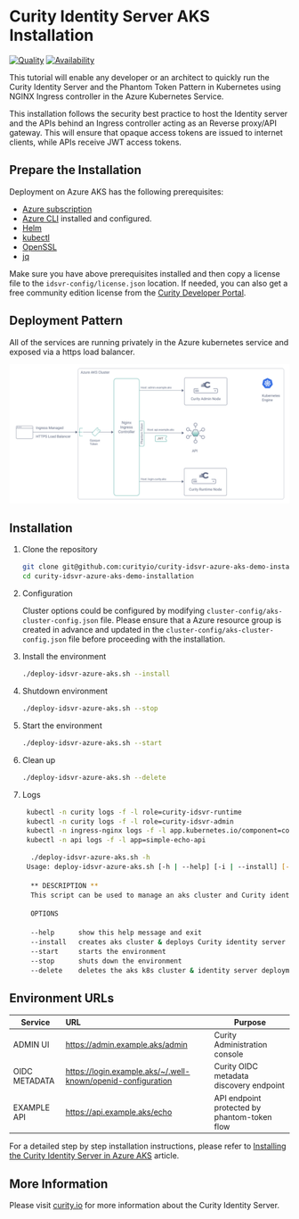 #  Curity Identity Server AKS Installation

[![Quality](https://img.shields.io/badge/quality-experiment-red)](https://curity.io/resources/code-examples/status/)
[![Availability](https://img.shields.io/badge/availability-source-blue)](https://curity.io/resources/code-examples/status/)

This tutorial will enable any developer or an architect to quickly run the Curity Identity Server and the Phantom Token Pattern in Kubernetes using NGINX Ingress controller in the Azure Kubernetes Service.

This installation follows the security best practice to host the Identity server and the APIs behind an Ingress controller acting as an Reverse proxy/API gateway. This will ensure that opaque access tokens are issued to internet clients, while APIs receive JWT access tokens.

## Prepare the Installation

Deployment on Azure AKS has the following prerequisites:
* [Azure subscription](https://azure.microsoft.com/en-in/free/) 
* [Azure CLI](https://docs.microsoft.com/en-us/cli/azure/) installed and configured.
* [Helm](https://helm.sh/)
* [kubectl](https://kubernetes.io/docs/tasks/tools/)
* [OpenSSL](https://www.openssl.org/)
* [jq](https://stedolan.github.io/jq/) 

Make sure you have above prerequisites installed and then copy a license file to the `idsvr-config/license.json` location.
If needed, you can also get a free community edition license from the [Curity Developer Portal](https://developer.curity.io).


## Deployment Pattern

All of the services are running privately in the Azure kubernetes service and exposed via a https load balancer.

![deployment pattern](./docs/azure_aks_deployment.svg "deployment pattern")

## Installation

 1. Clone the repository
    ```sh
    git clone git@github.com:curityio/curity-idsvr-azure-aks-demo-installation.git
    cd curity-idsvr-azure-aks-demo-installation
    ```


 2. Configuration
 
    Cluster options could be configured by modifying `cluster-config/aks-cluster-config.json` file. Please ensure that a Azure resource group is created in advance and updated in the `cluster-config/aks-cluster-config.json` file before proceeding with the installation.


 3. Install the environment  
    ```sh
    ./deploy-idsvr-azure-aks.sh --install
    ```   


4. Shutdown environment  
    ```sh
    ./deploy-idsvr-azure-aks.sh --stop
    ```  


5. Start the environment  
    ```sh
    ./deploy-idsvr-azure-aks.sh --start
    ```  


6. Clean up
    ```sh
    ./deploy-idsvr-azure-aks.sh --delete
    ```


7. Logs
    ```sh
     kubectl -n curity logs -f -l role=curity-idsvr-runtime
     kubectl -n curity logs -f -l role=curity-idsvr-admin  
     kubectl -n ingress-nginx logs -f -l app.kubernetes.io/component=controller
     kubectl -n api logs -f -l app=simple-echo-api
    ```


    ```sh
      ./deploy-idsvr-azure-aks.sh -h
     Usage: deploy-idsvr-azure-aks.sh [-h | --help] [-i | --install] [--stop] [--start] [-d | --delete]

      ** DESCRIPTION **
      This script can be used to manage an aks cluster and Curity identity server installation.

      OPTIONS

      --help      show this help message and exit
      --install   creates aks cluster & deploys Curity identity server along with other components
      --start     starts the environment   
      --stop      shuts down the environment
      --delete    deletes the aks k8s cluster & identity server deployment
    ```
   

## Environment URLs

| Service             | URL                                                           | Purpose                                                         |
| --------------------|:------------------------------------------------------------- | ----------------------------------------------------------------|
| ADMIN UI            | https://admin.example.aks/admin                               | Curity Administration console                                   |
| OIDC METADATA       | https://login.example.aks/~/.well-known/openid-configuration  | Curity OIDC metadata discovery endpoint                         |
| EXAMPLE API         | https://api.example.aks/echo                                  | API endpoint protected by phantom-token flow                    |



For a detailed step by step installation instructions, please refer to [Installing the Curity Identity Server in Azure AKS](https://curity.io/resources/learn/kubernetes-azure-aks-idsvr-deployment) article.

## More Information

Please visit [curity.io](https://curity.io/) for more information about the Curity Identity Server.